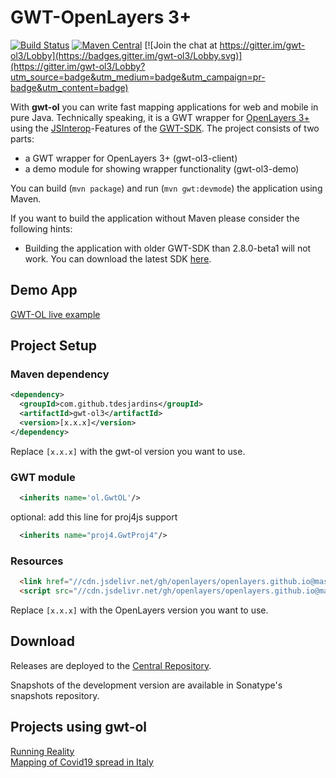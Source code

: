 GWT-OpenLayers 3+
==================

[![Build Status](https://github.com/TDesjardins/gwt-ol/workflows/Build/badge.svg)](https://github.com/TDesjardins/gwt-ol/actions)
[![Maven Central](https://img.shields.io/maven-central/v/com.github.tdesjardins/gwt-ol3.svg?colorB=44cc11)](https://central.sonatype.com/artifact/com.github.tdesjardins/gwt-ol3/)
[![Join the chat at https://gitter.im/gwt-ol3/Lobby](https://badges.gitter.im/gwt-ol3/Lobby.svg)](https://gitter.im/gwt-ol3/Lobby?utm_source=badge&utm_medium=badge&utm_campaign=pr-badge&utm_content=badge)

With **gwt-ol** you can write fast mapping applications for web and mobile in pure Java. Technically speaking, it is a GWT wrapper for [OpenLayers 3+](http://openlayers.org/ "OpenLayers website") using the [JSInterop](https://docs.google.com/document/d/10fmlEYIHcyead_4R1S5wKGs1t2I7Fnp_PaNaa7XTEk0/edit)-Features of the [GWT-SDK](http://www.gwtproject.org/release-notes.html#Release_Notes_2_8_0 "Release notes"). The project consists of two parts:
  
  * a GWT wrapper for OpenLayers 3+ (gwt-ol3-client)
  * a demo module for showing wrapper functionality (gwt-ol3-demo)

You can build (`mvn package`) and run (`mvn gwt:devmode`) the application using Maven.

If you want to build the application without Maven please consider the following hints: 

  * Building the application with older GWT-SDK than 2.8.0-beta1 will not work. You can download the latest SDK [here](http://www.gwtproject.org/versions.html).

## Demo App
[GWT-OL live example](https://tdesjardins.github.io/gwt-ol-demo-site/)

## Project Setup

### Maven dependency
```xml
<dependency>
  <groupId>com.github.tdesjardins</groupId>
  <artifactId>gwt-ol3</artifactId>
  <version>[x.x.x]</version>
</dependency>
```
Replace `[x.x.x]` with the gwt-ol version you want to use.
### GWT module

```xml
  <inherits name='ol.GwtOL'/>
```
optional: add this line for proj4js support
```xml
  <inherits name="proj4.GwtProj4"/>
```

### Resources

```html
  <link href="//cdn.jsdelivr.net/gh/openlayers/openlayers.github.io@master/en/v[x.x.x]/css/ol.css" rel="stylesheet" type="text/css">
  <script src="//cdn.jsdelivr.net/gh/openlayers/openlayers.github.io@master/en/v[x.x.x]/build/ol.js" type="text/javascript"></script>
```
Replace `[x.x.x]` with the OpenLayers version you want to use.

## Download

Releases are deployed to the [Central Repository][dl].

Snapshots of the development version are available in 
Sonatype's snapshots repository.


 [dl]: https://central.sonatype.com/artifact/com.github.tdesjardins/gwt-ol3/
 
## Projects using gwt-ol

[Running Reality](https://www.runningreality.org/)  
[Mapping of Covid19 spread in Italy](https://www.k-teq.com/covid19/)
